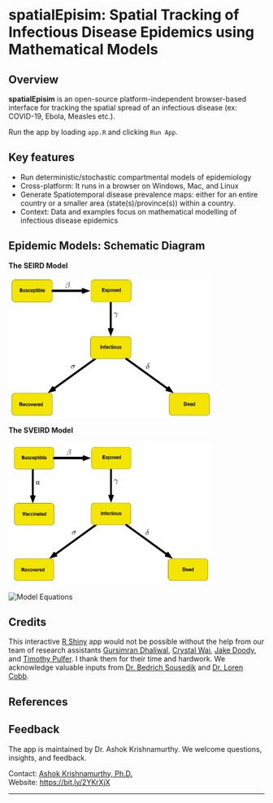 # spatialEpisim: Spatial Tracking of Infectious Disease Epidemics using Mathematical Models
 
## Overview

**spatialEpisim** is an open-source platform-independent browser-based interface for tracking the spatial spread of an infectious disease (ex: COVID-19, Ebola, Measles etc.). 

Run the app by loading `app.R` and clicking `Run App`.

## Key features

- Run deterministic/stochastic compartmental models of epidemiology
- Cross-platform: It runs in a browser on Windows, Mac, and Linux
- Generate Spatiotemporal disease prevalence maps: either for an entire country or a smaller area (state(s)/province(s)) within a country.
- Context: Data and examples focus on mathematical modelling of infectious disease epidemics

## Epidemic Models: Schematic Diagram

<!-- ![SEIRD](https://github.com/ashokkrish/spatialEpisim/blob/main/www/SEIRD.png) -->

**The SEIRD Model**

<img src="https://github.com/ashokkrish/spatialEpisim/blob/main/www/SEIRD.png" width="400"/>

**The SVEIRD Model**

<img src="https://github.com/ashokkrish/spatialEpisim/blob/main/www/SVEIRD.png" width="400"/>

![Model Equations](https://latex.codecogs.com/png.image?\dpi{110}%20\frac%20{\partial%20S(x,y,t)}%20{\partial%20t}%20%20=%20-%20\alpha%20S(x,y,t)%20-%20\frac{\beta}{N(x,y,t)}%20S(x,y,t)%20{\iint\limits_{%20\mathcal{B}}}%20w(x,y,u,v)%20%20I(u,v,t)%20\,du%20\,dv\\\frac%20{\partial%20V(x,y,t)}%20{\partial%20t}%20%20=%20\alpha%20S(x,y,t)\\\frac%20{\partial%20E(x,y,t)}%20{\partial%20t}%20=%20\frac{\beta}{N(x,y,t)}%20S(x,y,t)%20%20{\iint\limits_{%20\mathcal{B}}}%20w(x,y,u,v)%20%20I(u,v,t)%20\,du%20\,dv%20-%20\gamma%20E(x,y,t)\\\frac%20{\partial%20I(x,y,t)}%20{\partial%20t}%20=%20\gamma%20E(x,y,t)%20-%20\sigma%20I(x,y,t)%20-%20\delta%20I(x,y,t)\\\frac%20{\partial%20R(x,y,t)}%20{\partial%20t}%20=%20\sigma%20I(x,y,t)\\\frac%20{\partial%20D(x,y,t)}%20{\partial%20t}%20=%20\delta%20I(x,y,t))

## Credits

This interactive [R Shiny](https://shiny.rstudio.com/) app would not be possible without the help from our team of research assistants [Gursimran Dhaliwal](https://github.com/dhaliwalgurs), [Crystal Wai](https://github.com/cwai097), [Jake Doody](https://github.com/jdoody1), and [Timothy Pulfer](https://github.com/TimPulfer). I thank them for their time and hardwork. We acknowledge valuable inputs from [Dr. Bedrich Sousedik](https://github.com/sousedik/) and [Dr. Loren Cobb](http://www.aetheling.com/). 

## References

## Feedback

The app is maintained by Dr. Ashok Krishnamurthy. We welcome questions, insights, and feedback.

Contact: [Ashok Krishnamurthy, Ph.D.](mailto:akrishnamurthy@mtroyal.ca)  
Website: <https://bit.ly/2YKrXjX>  

-----
